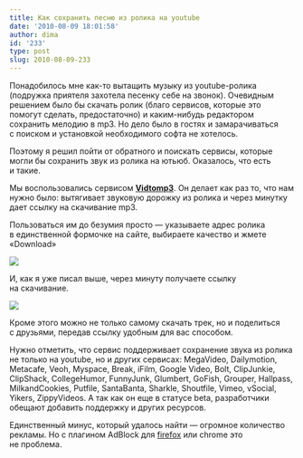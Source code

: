 ```yaml
---
title: Как сохранить песню из ролика на youtube
date: '2010-08-09 18:01:58'
author: dima
id: '233'
type: post
slug: 2010-08-09-233
---
```


Понадобилось мне как-то вытащить музыку из youtube-ролика (подружка приятеля захотела песенку себе на звонок). Очевидным решением было бы скачать ролик (благо сервисов, которые это помогут сделать, предостаточно) и каким-нибудь редактором сохранить мелодию в mp3. Но дело было в гостях и замарачиваться с поиском и установкой необходимого софта не хотелось.

  

Поэтому я решил пойти от обратного и поискать сервисы, которые могли бы сохранить звук из ролика на ютьюб. Оказалось, что есть и такие.  
  
Мы воспользовались сервисом [**Vidtomp3**](http://www.vidtomp3.com "http://www.vidtomp3.com"). Он делает как раз то, что нам нужно было: вытягивает звуковую дорожку из ролика и через минутку дает ссылку на скачивание mp3.

  

Пользоваться им до безумия просто — указываете адрес ролика в единственной формочке на сайте, выбираете качество и жмете «Download»

  

[![](/_bl/2/s92021296.jpg)](/_bl/2/92021296.jpg "Нажмите, для просмотра в полном размере...")

  

И, как я уже писал выше, через минуту получаете ссылку на скачивание.

  

[![](/_bl/2/s81317544.jpg)](/_bl/2/81317544.jpg "Нажмите, для просмотра в полном размере...")

  

Кроме этого можно не только самому скачать трек, но и поделиться с друзьями, передав ссылку удобным для вас способом.

  

Нужно отметить, что сервис поддерживает сохранение звука из ролика не только на youtube, но и других сервисах: MegaVideo, Dailymotion, Metacafe, Veoh, Myspace, Break, iFilm, Google Video, Bolt, ClipJunkie, ClipShack, CollegeHumor, FunnyJunk, Glumbert, GoFish, Grouper, Hallpass, MilkandCookies, Putfile, SantaBanta, Sharkle, Shoutfile, Vimeo, vSocial, Yikers, ZippyVideos. А так как он еще в статусе beta, разработчики обещают добавить поддержку и других ресурсов.

  

Единственный минус, который удалось найти — огромное количество рекламы. Но с плагином AdBlock для [firefox](/search/?q=firefox) или chrome это не проблема.